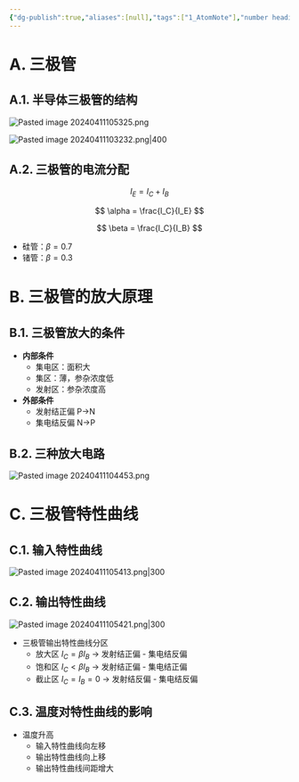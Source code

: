 ```yaml
---
{"dg-publish":true,"aliases":[null],"tags":["1_AtomNote"],"number headings":"auto, first-level 1, max 6, A.1.","Created-Date":"2024-04-11 10:28:07","Modified-Date":"2024-04-18 11:53:18","permalink":"/A01_Lessons/Ac03_模电_模拟电子技术基础/三极管/","dgPassFrontmatter":true}
---
```






# A. 三极管

## A.1. 半导体三极管的结构


![Pasted image 20240411105325.png](/img/user/Z02_ObFiles/Attachments/Pasted%20image%2020240411105325.png)

![Pasted image 20240411103232.png|400](/img/user/Z02_ObFiles/Attachments/Pasted%20image%2020240411103232.png)

## A.2. 三极管的电流分配


$$ 
I_E = I_C + I_B
$$


$$
\alpha = \frac{I_C}{I_E}
$$

$$
\beta = \frac{I_C}{I_B}
$$

- 硅管：$\beta = 0.7$
- 锗管：$\beta = 0.3$ 




# B. 三极管的放大原理


## B.1. 三极管放大的条件

- **内部条件**
	- 集电区：面积大
	- 集区：薄，参杂浓度低
	- 发射区：参杂浓度高
- **外部条件**
	- 发射结正偏 P->N
	- 集电结反偏 N->P




## B.2. 三种放大电路

![Pasted image 20240411104453.png](/img/user/Z02_ObFiles/Attachments/Pasted%20image%2020240411104453.png)



# C. 三极管特性曲线

## C.1. 输入特性曲线

![Pasted image 20240411105413.png|300](/img/user/Z02_ObFiles/Attachments/Pasted%20image%2020240411105413.png)





## C.2. 输出特性曲线

![Pasted image 20240411105421.png|300](/img/user/Z02_ObFiles/Attachments/Pasted%20image%2020240411105421.png)


- 三极管输出特性曲线分区
	- 放大区 $I_C = \beta I_B$ -> 发射结正偏 - 集电结反偏
	- 饱和区 $I_C < \beta I_B$ -> 发射结正偏 - 集电结正偏
	- 截止区 $I_C = I_B = 0$ -> 发射结反偏 - 集电结反偏


## C.3. 温度对特性曲线的影响

- 温度升高
	- 输入特性曲线向左移
	- 输出特性曲线向上移
	- 输出特性曲线间距增大



